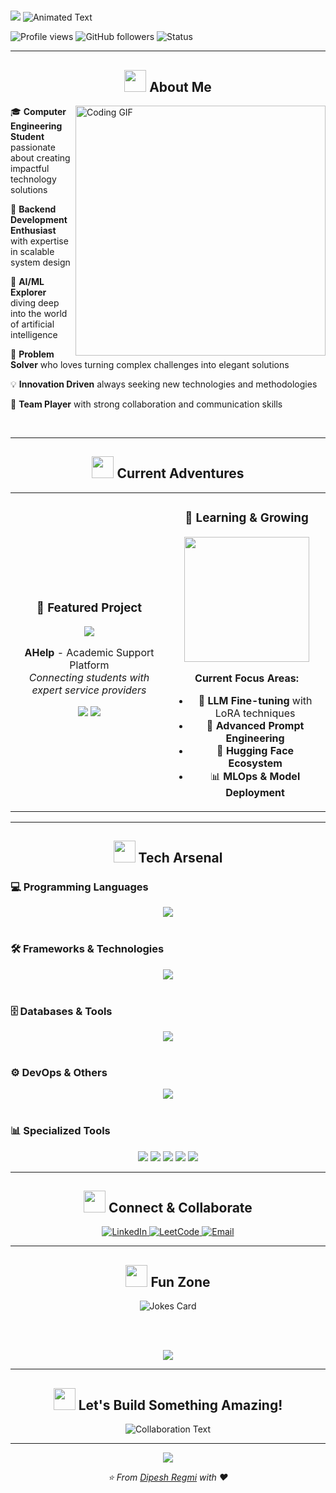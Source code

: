# <div align="center">

<img src="https://capsule-render.vercel.app/api?type=waving&color=gradient&customColorList=0,2,2,5,30&height=300&section=header&text=Dipesh%20Regmi&fontSize=90&fontAlign=50&fontAlignY=40&desc=Computer%20Engineer%20%7C%20Backend%20Developer%20%7C%20AI%20Enthusiast&descAlign=50&descAlignY=60&descSize=25&animation=fadeIn" />

<img src="https://readme-typing-svg.herokuapp.com?font=Orbitron&size=35&duration=3000&pause=500&color=00D9FF&center=true&vCenter=true&multiline=true&width=800&height=100&lines=Welcome+to+my+Digital+Universe+%F0%9F%8C%8C;Building+Tomorrow's+Solutions+Today+%F0%9F%9A%80;Code+%7C+Create+%7C+Innovate+%E2%9C%A8" alt="Animated Text" />

<p>
<img src="https://komarev.com/ghpvc/?username=dipesh7002&color=blueviolet&style=for-the-badge&label=Profile+Views" alt="Profile views" />
<img src="https://img.shields.io/github/followers/dipesh7002?label=Followers&style=for-the-badge&color=blue" alt="GitHub followers" />
<img src="https://img.shields.io/badge/Status-Available%20for%20Opportunities-brightgreen?style=for-the-badge" alt="Status" />
</p>

</div>

---

<div align="center">

## <img src="https://media.giphy.com/media/hvRJCLFzcasrR4ia7z/giphy.gif" width="35"> About Me

</div>

<img align="right" alt="Coding GIF" width="400" src="https://media.giphy.com/media/qgQUggAC3Pfv687qPC/giphy.gif" />

🎓 **Computer Engineering Student** passionate about creating impactful technology solutions

🔧 **Backend Development Enthusiast** with expertise in scalable system design

🤖 **AI/ML Explorer** diving deep into the world of artificial intelligence

🎯 **Problem Solver** who loves turning complex challenges into elegant solutions

💡 **Innovation Driven** always seeking new technologies and methodologies

🌟 **Team Player** with strong collaboration and communication skills

<br clear="right"/>

---

<div align="center">

## <img src="https://media.giphy.com/media/WUlplcMpOCEmTGBtBW/giphy.gif" width="35"> Current Adventures

</div>

<table align="center">
<tr>
<td width="50%" align="center">

### 🔭 **Featured Project**

<img src="https://github-readme-stats.vercel.app/api/pin/?username=dipesh7002&repo=AHelp&theme=tokyonight&hide_border=true&border_radius=15" />

**AHelp** - Academic Support Platform  
*Connecting students with expert service providers*

<img src="https://img.shields.io/badge/Django-092E20?style=for-the-badge&logo=django&logoColor=white" />
<img src="https://img.shields.io/badge/PostgreSQL-316192?style=for-the-badge&logo=postgresql&logoColor=white" />

</td>
<td width="50%" align="center">

### 🌱 **Learning & Growing**

<img src="https://media.giphy.com/media/LaVp0AyqR5bGsC5Cbm/giphy.gif" width="200" />

**Current Focus Areas:**
- 🤖 **LLM Fine-tuning** with LoRA techniques
- 🎯 **Advanced Prompt Engineering**
- 🤗 **Hugging Face Ecosystem**
- 📊 **MLOps & Model Deployment**

</td>
</tr>
</table>

---

<div align="center">

## <img src="https://media.giphy.com/media/iY8CRBdQXODJSCERIr/giphy.gif" width="35"> Tech Arsenal

</div>

### 💻 Programming Languages
<div align="center">
<img src="https://skillicons.dev/icons?i=c,cpp,python,js,html,css,kotlin&theme=dark" />
</div>

<br>

### 🛠️ Frameworks & Technologies
<div align="center">
<img src="https://skillicons.dev/icons?i=django,fastapi,flask,nodejs,react&theme=dark" />
</div>

<br>

### 🗄️ Databases & Tools
<div align="center">
<img src="https://skillicons.dev/icons?i=postgresql,mysql,mongodb,redis,elasticsearch&theme=dark" />
</div>

<br>

### ⚙️ DevOps & Others
<div align="center">
<img src="https://skillicons.dev/icons?i=git,linux,docker,aws,nginx&theme=dark" />
</div>

<br>

### 📊 Specialized Tools
<div align="center">
<img src="https://img.shields.io/badge/CouchDB-E33332?style=for-the-badge&logo=couchdb&logoColor=white" />
<img src="https://img.shields.io/badge/MATLAB-0076A8?style=for-the-badge&logo=mathworks&logoColor=white" />
<img src="https://img.shields.io/badge/Pandas-150458?style=for-the-badge&logo=pandas&logoColor=white" />
<img src="https://img.shields.io/badge/NumPy-013243?style=for-the-badge&logo=numpy&logoColor=white" />
<img src="https://img.shields.io/badge/Jupyter-F37626?style=for-the-badge&logo=jupyter&logoColor=white" />
</div>

---

<div align="center">

## <img src="https://media.giphy.com/media/LnQjpWaON8nhr21vNW/giphy.gif" width="35"> Connect & Collaborate

</div>

<div align="center">

<a href="https://linkedin.com/in/dipesh-regmi-941bab32b">
<img src="https://img.shields.io/badge/LinkedIn-0077B5?style=for-the-badge&logo=linkedin&logoColor=white" alt="LinkedIn" />
</a>
<a href="https://leetcode.com/user1063ha">
<img src="https://img.shields.io/badge/LeetCode-FFA116?style=for-the-badge&logo=leetcode&logoColor=black" alt="LeetCode" />
</a>
<a href="mailto:077bct027.dipesh@pcampus.edu.np">
<img src="https://img.shields.io/badge/Email-D14836?style=for-the-badge&logo=gmail&logoColor=white" alt="Email" />
</a>

</div>

---

<div align="center">

## <img src="https://media.giphy.com/media/ZVik7pBtu9dNS/giphy.gif" width="35"> Fun Zone

</div>

<div align="center">

<img src="https://readme-jokes.vercel.app/api?hideBorder&theme=tokyonight" alt="Jokes Card" />

<br><br>

<img src="https://quotes-github-readme.vercel.app/api?type=horizontal&theme=tokyonight&quote=The%20best%20way%20to%20predict%20the%20future%20is%20to%20create%20it&author=Abraham%20Lincoln" />

</div>

---

<div align="center">

## <img src="https://media.giphy.com/media/j2pOGeGYKe2xCCKwfi/giphy.gif" width="35"> Let's Build Something Amazing!

<img src="https://readme-typing-svg.herokuapp.com?font=Fira+Code&size=22&duration=3000&pause=1000&color=F7931E&center=true&vCenter=true&width=600&lines=Always+open+to+interesting+conversations;Let's+collaborate+on+exciting+projects!;Innovation+happens+when+great+minds+meet" alt="Collaboration Text" />

</div>

---

<div align="center">

<img src="https://capsule-render.vercel.app/api?type=waving&color=gradient&customColorList=0,2,2,5,30&height=200&section=footer&text=Thanks%20for%20Visiting!&fontSize=40&fontAlign=50&fontAlignY=65&desc=Let's%20connect%20and%20create%20something%20incredible%20together%20%F0%9F%9A%80&descAlign=50&descAlignY=85&descSize=15&animation=fadeIn" />

<p>
<i>⭐️ From <a href="https://github.com/dipesh7002">Dipesh Regmi</a> with ❤️</i>
</p>

</div>
